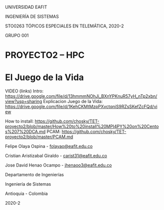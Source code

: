 UNIVERSIDAD EAFIT

INGENIERÍA DE SISTEMAS

STO0263 TÓPICOS ESPECIALES EN TELEMÁTICA, 2020-2

GRUPO 001 

# PROYECTO2 – HPC

# El Juego de la Vida

VIDEO (links)
Intro:
https://drive.google.com/file/d/13hmmmNOhJi_BXnYPKnuR57yH_nTp2xbn/view?usp=sharing
Explicacion Juego de la Vida:
https://drive.google.com/file/d/1KehCKMtMzpPXvctqniS9RZsSKefZcFQd/view


How to install:
https://github.com/chosky/TET-proyecto2/blob/master/How%20to%20install%20MPI4PY%20on%20Centos%207%20DCA.md
PCAM:
https://github.com/chosky/TET-proyecto2/blob/master/PCAM.md

Felipe Olaya Ospina - folayao@eafit.edu.co

Cristian Aristizabal Giraldo - carist31@eafit.edu.co

Jose David Henao Ocampo - jhenaoo3@eafit.edu.co

Departamento de Ingenierías

Ingeniería de Sistemas

Antioquia - Colombia

2020-2
